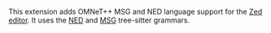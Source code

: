 This extension adds OMNeT++ MSG and NED language support for the [Zed editor](https://zed.dev/).
It uses the [NED](https://github.com/omnetpp/tree-sitter-ned) and [MSG](https://github.com/omnetpp/tree-sitter-msg) tree-sitter grammars.
